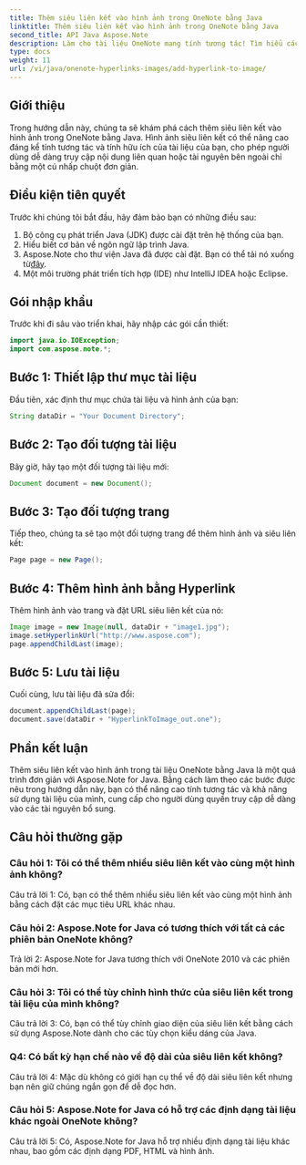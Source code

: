 ```yaml
---
title: Thêm siêu liên kết vào hình ảnh trong OneNote bằng Java
linktitle: Thêm siêu liên kết vào hình ảnh trong OneNote bằng Java
second_title: API Java Aspose.Note
description: Làm cho tài liệu OneNote mang tính tương tác! Tìm hiểu cách thêm siêu liên kết vào hình ảnh trong Java bằng Aspose.Note. Bao gồm các bước dễ dàng và ví dụ về mã! #OneNote #Java #Aspose
type: docs
weight: 11
url: /vi/java/onenote-hyperlinks-images/add-hyperlink-to-image/
---
```

## Giới thiệu

Trong hướng dẫn này, chúng ta sẽ khám phá cách thêm siêu liên kết vào hình ảnh trong OneNote bằng Java. Hình ảnh siêu liên kết có thể nâng cao đáng kể tính tương tác và tính hữu ích của tài liệu của bạn, cho phép người dùng dễ dàng truy cập nội dung liên quan hoặc tài nguyên bên ngoài chỉ bằng một cú nhấp chuột đơn giản.

## Điều kiện tiên quyết

Trước khi chúng tôi bắt đầu, hãy đảm bảo bạn có những điều sau:

1. Bộ công cụ phát triển Java (JDK) được cài đặt trên hệ thống của bạn.
2. Hiểu biết cơ bản về ngôn ngữ lập trình Java.
3.  Aspose.Note cho thư viện Java đã được cài đặt. Bạn có thể tải nó xuống từ[đây](https://releases.aspose.com/note/java/).
4. Một môi trường phát triển tích hợp (IDE) như IntelliJ IDEA hoặc Eclipse.

## Gói nhập khẩu

Trước khi đi sâu vào triển khai, hãy nhập các gói cần thiết:

```java
import java.io.IOException;
import com.aspose.note.*;
```

## Bước 1: Thiết lập thư mục tài liệu

Đầu tiên, xác định thư mục chứa tài liệu và hình ảnh của bạn:

```java
String dataDir = "Your Document Directory";
```

## Bước 2: Tạo đối tượng tài liệu

Bây giờ, hãy tạo một đối tượng tài liệu mới:

```java
Document document = new Document();
```

## Bước 3: Tạo đối tượng trang

Tiếp theo, chúng ta sẽ tạo một đối tượng trang để thêm hình ảnh và siêu liên kết:

```java
Page page = new Page();
```

## Bước 4: Thêm hình ảnh bằng Hyperlink

Thêm hình ảnh vào trang và đặt URL siêu liên kết của nó:

```java
Image image = new Image(null, dataDir + "image1.jpg");
image.setHyperlinkUrl("http://www.aspose.com");
page.appendChildLast(image);
```

## Bước 5: Lưu tài liệu

Cuối cùng, lưu tài liệu đã sửa đổi:

```java
document.appendChildLast(page);
document.save(dataDir + "HyperlinkToImage_out.one");
```

## Phần kết luận

Thêm siêu liên kết vào hình ảnh trong tài liệu OneNote bằng Java là một quá trình đơn giản với Aspose.Note for Java. Bằng cách làm theo các bước được nêu trong hướng dẫn này, bạn có thể nâng cao tính tương tác và khả năng sử dụng tài liệu của mình, cung cấp cho người dùng quyền truy cập dễ dàng vào các tài nguyên bổ sung.

## Câu hỏi thường gặp

### Câu hỏi 1: Tôi có thể thêm nhiều siêu liên kết vào cùng một hình ảnh không?

Câu trả lời 1: Có, bạn có thể thêm nhiều siêu liên kết vào cùng một hình ảnh bằng cách đặt các mục tiêu URL khác nhau.

### Câu hỏi 2: Aspose.Note for Java có tương thích với tất cả các phiên bản OneNote không?

Trả lời 2: Aspose.Note for Java tương thích với OneNote 2010 và các phiên bản mới hơn.

### Câu hỏi 3: Tôi có thể tùy chỉnh hình thức của siêu liên kết trong tài liệu của mình không?

Câu trả lời 3: Có, bạn có thể tùy chỉnh giao diện của siêu liên kết bằng cách sử dụng Aspose.Note dành cho các tùy chọn kiểu dáng của Java.

### Q4: Có bất kỳ hạn chế nào về độ dài của siêu liên kết không?

Câu trả lời 4: Mặc dù không có giới hạn cụ thể về độ dài siêu liên kết nhưng bạn nên giữ chúng ngắn gọn để dễ đọc hơn.

### Câu hỏi 5: Aspose.Note for Java có hỗ trợ các định dạng tài liệu khác ngoài OneNote không?

Câu trả lời 5: Có, Aspose.Note for Java hỗ trợ nhiều định dạng tài liệu khác nhau, bao gồm các định dạng PDF, HTML và hình ảnh.